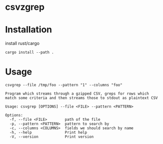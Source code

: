 # csvzgrep

# Installation
install rust/cargo

`cargo install --path .`


# Usage
```csvgrep --file /tmp/foo --pattern "1" --columns "foo"```


```text
Program which streams through a gzipped CSV, greps for rows which match some criteria and then streams those to stdout as plaintext CSV

Usage: csvgrep [OPTIONS] --file <FILE> --pattern <PATTERN>

Options:
  -f, --file <FILE>        path of the file
  -p, --pattern <PATTERN>  pattern to search by
  -c, --columns <COLUMNS>  fields we should search by name
  -h, --help               Print help
  -V, --version            Print version
```